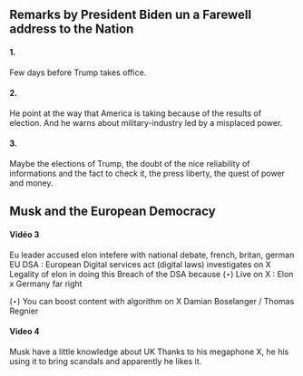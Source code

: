 ## Remarks by President Biden un a Farewell address to the Nation
#### 1.
Few days before Trump takes office. 

#### 2.
He point at the way that America is taking because of the results of election. And he warns about military-industry led by a misplaced power. 

#### 3.
Maybe the elections of Trump, the doubt of the nice reliability of informations and the fact to check it, the press liberty, the quest of power and money. 

## Musk and the European Democracy
#### Vidéo 3
Eu leader accused elon intefere with national debate, 
french, britan, german
EU DSA : European Digital services act (digital laws) investigates on X
Legality of elon in doing this
Breach of the DSA because ($\star$)
Live on X : Elon x Germany far right

$(\star)$ You can boost content with algorithm on X Damian Boselanger / Thomas Regnier


#### Video 4
Musk have a little knowledge about UK
Thanks to his megaphone X, he his using it to bring scandals and apparently he likes it. 